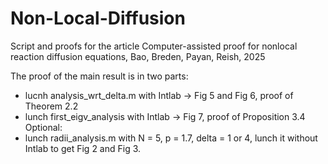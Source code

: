 # Non-Local-Diffusion
Script and proofs for the article Computer-assisted proof for nonlocal reaction diffusion equations, Bao, Breden, Payan, Reish, 2025

The proof of the main result is in two parts:
- lucnh analysis_wrt_delta.m with Intlab -> Fig 5 and Fig 6, proof of Theorem 2.2
- lunch first_eigv_analysis with Intlab -> Fig 7, proof of Proposition 3.4
Optional:
- lunch radii_analysis.m with N = 5, p = 1.7, delta = 1 or 4, lunch it without Intlab to get Fig 2 and Fig 3.
